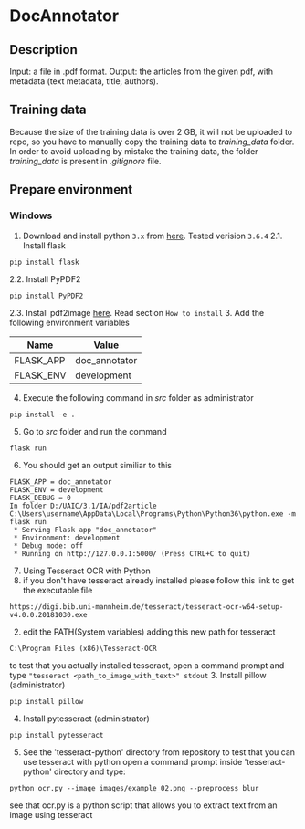 # DocAnnotator

## Description

Input: a file in .pdf format. Output: the articles from the given pdf, with metadata (text metadata, title, authors).

## Training data

Because the size of the training data is over 2 GB, it will not be uploaded to repo, so you have to manually copy the training data to *training_data* folder. In order to avoid uploading by mistake the training data, the folder *training_data* is present in *.gitignore* file.

## Prepare environment

### Windows

1. Download and install python `3.x` from [here](https://www.python.org/downloads/). Tested verision `3.6.4`
2.1. Install flask
```
pip install flask
```
2.2. Install PyPDF2
```
pip install PyPDF2
```
2.3. Install pdf2image [here](https://github.com/Belval/pdf2image). Read section `How to install`
3. Add the following environment variables

| Name | Value |
| ------ | ------ |
| FLASK_APP | doc_annotator |
| FLASK_ENV | development |

4. Execute the following command in *src* folder as administrator
```
pip install -e .
```
5. Go to *src* folder and run the command
```
flask run
```
6. You should get an output similiar to this
```
FLASK_APP = doc_annotator
FLASK_ENV = development
FLASK_DEBUG = 0
In folder D:/UAIC/3.1/IA/pdf2article
C:\Users\username\AppData\Local\Programs\Python\Python36\python.exe -m flask run
 * Serving Flask app "doc_annotator"
 * Environment: development
 * Debug mode: off
 * Running on http://127.0.0.1:5000/ (Press CTRL+C to quit)
```

7. Using Tesseract OCR with Python
  1. if you don't have tesseract already installed please follow this link to get the executable file
  ```
https://digi.bib.uni-mannheim.de/tesseract/tesseract-ocr-w64-setup-v4.0.0.20181030.exe
```
  2. edit the PATH(System variables) adding this new path for tesseract
   ```
C:\Program Files (x86)\Tesseract-OCR
```
to test that you actually installed tesseract, open a command prompt and type ``` "tesseract <path_to_image_with_text>" stdout ```
  3. Install pillow (administrator)
```
pip install pillow
```
  4. Install pytesseract (administrator)
  ```
pip install pytesseract
```
  5. See the 'tesseract-python' directory from repository
to test that you can use tesseract with python open a command prompt inside 'tesseract-python' directory and type:

```
python ocr.py --image images/example_02.png --preprocess blur
```
see that ocr.py is a python script that allows you to extract text from an image using tesseract
